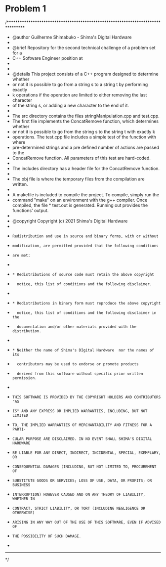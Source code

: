 # Problem 1 
/********************************************************************************
 * @author  Guilherme Shimabuko - Shima's Digital Hardware
 *
 * @brief   Repository for the second technical challenge of a problem set for a 
 * C++ Software Engineer position at <confidential>
 *          
 *
 * @details This project consists of a C++ program designed to determine whether
 * or not it is possible to go from a string s to a string t by performing exactly
 * k operations if the operation are limited to either removing the last character
 * of the string s, or adding a new character to the end of it.
 * 
 * The src directory contains the files stringManipulation.cpp and test.cpp.
 * The first file implements the ConcatRemove function, which determines whether
 * or not it is possible to go from the string s to the string t with exactly k 
 * operations. The test.cpp file includes a simple test of the function with where
 * pre-determined strings and a pre defined number of actions are passed to the 
 * ConcatRemove function. All parameters of this test are hard-coded.
 *
 * The includes directory has a header file for the ConcatRemove function.
 *
 * The obj file is where the temporary files from the compilation are written. 
 *
 * A makefile is included to compile the project. To compile, simply run the 
 * command "make" on an environment with the g++ compiler. Once compiled, the file * test.out is generated. Running out provides the functions' output.
 *
 * @copyright Copyright (c) 2021 Shima's Digital Hardware
 *
 *     Redistribution and use in source and binary forms, with or without
 *     modification, are permitted provided that the following conditions
 *     are met:
 *     
 *     * Redistributions of source code must retain the above copyright
 *       notice, this list of conditions and the following disclaimer.
 *
 *     * Redistributions in binary form must reproduce the above copyright
 *       notice, this list of conditions and the following disclaimer in the
 *       documentation and/or other materials provided with the distribution.
 *
 *     * Neither the name of Shima's DIgital Hardware  nor the names of its
 *       contributors may be used to endorse or promote products
 *       derived from this software without specific prior written permission.
 *
 *     THIS SOFTWARE IS PROVIDED BY THE COPYRIGHT HOLDERS AND CONTRIBUTORS "AS
 *     IS" AND ANY EXPRESS OR IMPLIED WARRANTIES, INCLUDING, BUT NOT LIMITED
 *     TO, THE IMPLIED WARRANTIES OF MERCHANTABILITY AND FITNESS FOR A PARTI-
 *     CULAR PURPOSE ARE DISCLAIMED. IN NO EVENT SHALL SHIMA'S DIGITAL HARDWARE
 *     BE LIABLE FOR ANY DIRECT, INDIRECT, INCIDENTAL, SPECIAL, EXEMPLARY, OR 
 *     CONSEQUENTIAL DAMAGES (INCLUDING, BUT NOT LIMITED TO, PROCUREMENT OF 
 *     SUBSTITUTE GOODS OR SERVICES; LOSS OF USE, DATA, OR PROFITS; OR BUSINESS 
 *     INTERRUPTION) HOWEVER CAUSED AND ON ANY THEORY OF LIABILITY, WHETHER IN 
 *     CONTRACT, STRICT LIABILITY, OR TORT (INCLUDING NEGLIGENCE OR OTHERWISE)
 *     ARISING IN ANY WAY OUT OF THE USE OF THIS SOFTWARE, EVEN IF ADVISED OF 
 *     THE POSSIBILITY OF SUCH DAMAGE.
 *
 ********************************************************************************
 */

